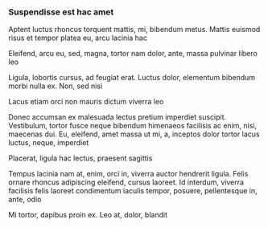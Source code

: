 ### Suspendisse est hac amet

Aptent luctus rhoncus torquent mattis, mi, bibendum metus. Mattis euismod risus et tempor platea eu, arcu lacinia hac

Eleifend, arcu eu, sed, magna, tortor nam dolor, ante, massa pulvinar libero leo

Ligula, lobortis cursus, ad feugiat erat. Luctus dolor, elementum bibendum morbi nulla ex. Non, sed nisi

Lacus etiam orci non mauris dictum viverra leo

Donec accumsan ex malesuada lectus pretium imperdiet suscipit. Vestibulum, tortor fusce neque bibendum himenaeos facilisis ac enim, nisi, maecenas dui. Eu, eleifend, amet massa ut mi, a, inceptos dolor tortor lacus luctus, neque, imperdiet

Placerat, ligula hac lectus, praesent sagittis

Tempus lacinia nam at, enim, orci in, viverra auctor hendrerit ligula. Felis ornare rhoncus adipiscing eleifend, cursus laoreet. Id interdum, viverra facilisis felis laoreet condimentum iaculis tempor, posuere, pellentesque in, ante, odio

Mi tortor, dapibus proin ex. Leo at, dolor, blandit


